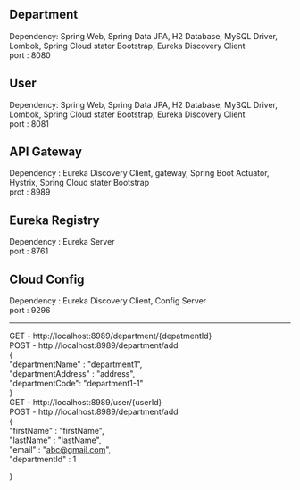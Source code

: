 Department
------------  
Dependency: Spring Web, Spring Data JPA, H2 Database, MySQL Driver, Lombok, Spring Cloud stater Bootstrap, Eureka Discovery Client    
port : 8080  

User
-----
Dependency: Spring Web, Spring Data JPA, H2 Database, MySQL Driver, Lombok, Spring Cloud stater Bootstrap,  Eureka Discovery Client    
port : 8081  

API Gateway
------------ 
Dependency : Eureka Discovery Client, gateway, Spring Boot Actuator, Hystrix, Spring Cloud stater Bootstrap  
prot : 8989  

Eureka Registry
---------------- 
Dependency : Eureka Server  
port : 8761  

Cloud Config
-------------
Dependency : Eureka Discovery Client, Config Server  
port : 9296  

--------------------------------------------------------------------

GET - http://localhost:8989/department/{depatmentId}  
POST - http://localhost:8989/department/add  
{  
    "departmentName" : "department1",  
    "departmentAddress" : "address",  
    "departmentCode": "department1-1"  
}  
GET - http://localhost:8989/user/{userId}  
POST - http://localhost:8989/department/add  
{  
    "firstName" : "firstName",  
    "lastName" : "lastName",  
    "email" : "abc@gmail.com",  
    "departmentId" : 1  

}


